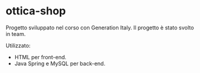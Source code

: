 # ottica-shop

Progetto sviluppato nel corso con Generation Italy.
Il progetto è stato svolto in team.

Utilizzato:
 - HTML per front-end.
 - Java Spring e MySQL per back-end.
